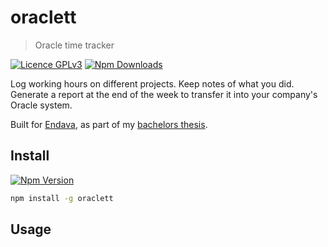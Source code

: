 # oraclett

> Oracle time tracker

<!-- TODO: oracle screenshot, app screenshot -->

[![Licence GPLv3](https://img.shields.io/badge/licence-GPLv3-green.svg?style=flat-square)](https://github.com/jneidel/strpad/blob/master/licence)
[![Npm Downloads](https://img.shields.io/npm/dw/generator-jneidel.svg?style=flat-square)](https://www.npmjs.com/package/generator-jneidel)

Log working hours on different projects.
Keep notes of what you did.
Generate a report at the end of the week to transfer it into your company's
Oracle system.

Built for [Endava](https://www.endava.com), as part of my [bachelors thesis](https://github.com/jneidel/ba).

## Install

[![Npm Version](https://img.shields.io/npm/v/oraclett.svg?style=flat-square)](https://www.npmjs.com/package/oraclett)

```sh
npm install -g oraclett
```

## Usage

<!-- TODO: copy over screenshots and describe commands -->
